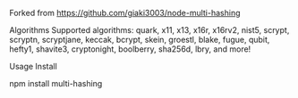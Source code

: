 Forked from https://github.com/giaki3003/node-multi-hashing

Algorithms
Supported algorithms: quark, x11, x13, x16r, x16rv2, nist5, scrypt, scryptn, scryptjane, keccak, bcrypt, skein, groestl, blake, fugue, qubit, hefty1, shavite3, cryptonight, boolberry, sha256d, lbry, and more!

Usage
Install

npm install multi-hashing
